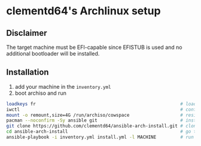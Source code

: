 # clementd64's Archlinux setup

## Disclaimer

The target machine must be EFI-capable since EFISTUB is used and no additional bootloader will be installed.

## Installation

1. add your machine in the `inventory.yml`
2. boot archiso and run
```sh
loadkeys fr                                                      # load french keyboard
iwctl                                                            # configure the wifi if needed
mount -o remount,size=4G /run/archiso/cowspace                   # resize the root partition (required to install ansible)
pacman --noconfirm -Sy ansible git                               # install ansible and git
git clone https://github.com/clementd64/ansible-arch-install.git # clone the repo
cd ansible-arch-install                                          # go to the repo
ansible-playbook -i inventory.yml install.yml -l MACHINE         # run the playbook
```
